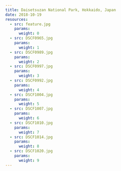 ```yaml
---
title: Daisetsuzan National Park, Hokkaido, Japan
date: 2018-10-19
resources:
  - src: feature.jpg
    params:
      weight: 0
  - src: DSCF0965.jpg
    params:
      weight: 1
  - src: DSCF0989.jpg
    params:
      weight: 2
  - src: DSCF0997.jpg
    params:
      weight: 3
  - src: DSCF0992.jpg
    params:
      weight: 4
  - src: DSCF1004.jpg
    params:
      weight: 5
  - src: DSCF1007.jpg
    params:
      weight: 6
  - src: DSCF1010.jpg
    params:
      weight: 7
  - src: DSCF1014.jpg
    params:
      weight: 8
  - src: DSCF1020.jpg
    params:
      weight: 9
---
```

